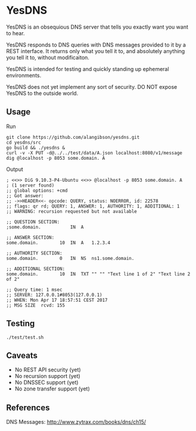 YesDNS
======

YesDNS is an obsequious DNS server that tells you exactly want you want to hear.

YesDNS responds to DNS queries with DNS messages provided to it by a REST interface. It returns only what you tell it to, and absolutely anything you tell it to, without modificaiton.

YesDNS is intended for testing and quickly standing up ephemeral environments.

YesDNS does not yet implement any sort of security. DO NOT expose YesDNS to the outside world.

Usage
-----

Run

    git clone https://github.com/alangibson/yesdns.git
    cd yesdns/src
    go build && ./yesdns &
    curl -v -X PUT -d@../../test/data/A.json localhost:8080/v1/message
    dig @localhost -p 8053 some.domain. A

Output

    ; <<>> DiG 9.10.3-P4-Ubuntu <<>> @localhost -p 8053 some.domain. A
    ; (1 server found)
    ;; global options: +cmd
    ;; Got answer:
    ;; ->>HEADER<<- opcode: QUERY, status: NOERROR, id: 22578
    ;; flags: qr rd; QUERY: 1, ANSWER: 1, AUTHORITY: 1, ADDITIONAL: 1
    ;; WARNING: recursion requested but not available

    ;; QUESTION SECTION:
    ;some.domain.			IN	A

    ;; ANSWER SECTION:
    some.domain.		10	IN	A	1.2.3.4

    ;; AUTHORITY SECTION:
    some.domain.		0	IN	NS	ns1.some.domain.

    ;; ADDITIONAL SECTION:
    some.domain.		10	IN	TXT	"" "" "Text line 1 of 2" "Text line 2 of 2"

    ;; Query time: 1 msec
    ;; SERVER: 127.0.0.1#8053(127.0.0.1)
    ;; WHEN: Mon Apr 17 18:57:51 CEST 2017
    ;; MSG SIZE  rcvd: 155

Testing
-------

    ./test/test.sh

Caveats
-------

- No REST API security (yet)
- No recursion support (yet)
- No DNSSEC support (yet)
- No zone transfer support (yet)

References
----------

DNS Messages: http://www.zytrax.com/books/dns/ch15/
